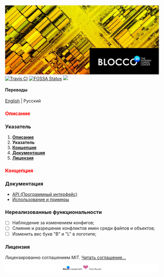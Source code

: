 ![Blocco❜❜ - современный загрузчик конфигов для node.js](../images/banner.jpg)
[![Travis CI](https://api.travis-ci.org/ShadyMind/Blocco.svg?branch=master)](https://travis-ci.org/ShadyMind/Blocco)
[![FOSSA Status](https://app.fossa.io/api/projects/git%2Bgithub.com%2Feslint%2Feslint.svg?type=shield)](https://app.fossa.io/projects/git%2Bgithub.com%2Feslint%2Feslint?ref=badge_shield)
![](https://badgen.net/npm/dm/blocco)
#### __Переводы__
[English](../../readme.md) | Русский
### <font color="red">Описание</font>

### Указатель
1. [__Описание__](#описание)
2. __Указатель__
3. [__Концепция__](#концепция)
4. [__Документация__](#документация)
5. [__Лицензия__](#license)

### <font color="red">Концепция</font>

### Документация
* [API  (Программный интерфейс)](./01-api.md)
* [Использование и примеры](./02-usage-examples.md)

### Нереализованные функциональности
* [ ] Наблюдение за изменением конфигов;
* [ ] Слияние и разрешение конфликтов имен среди файлов и объектов;
* [ ] Изменить вес букв "B" и "L" в логотипе;

### Лицензия
Лицензированно соглашением MIT. [Читать соглашение...](./51-license.md)

![](../images/footer.svg)